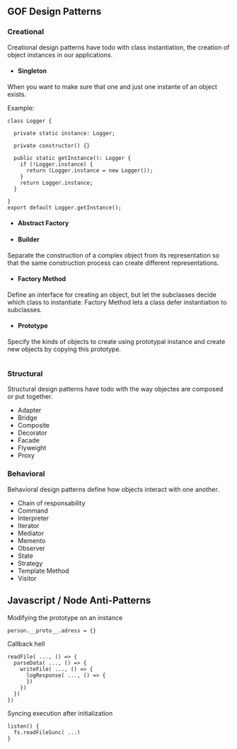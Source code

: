 ## GOF Design Patterns

### Creational

Creational design patterns have todo with class instantiation, the creation of object instances in our applications.

- #### Singleton

When you want to make sure that one and just one instante of an object exists.

Example:
```
class Logger {
 
  private static instance: Logger;

  private constructor() {}

  public static getInstance(): Logger {
    if (!Logger.instance) {
      return (Logger.instance = new Logger());
    }
    return Logger.instance;
  }

}
export default Logger.getInstance();
```

- #### Abstract Factory
- #### Builder

Separate the construction of a complex object from its representation so that the same construction process can create different representations.

- #### Factory Method

Define an interface for creating an object, but let the subclasses decide which class to instantiate. Factory Method lets a class defer instantiation to subclasses.

- #### Prototype

Specify the kinds of objects to create using prototypal instance and create new objects by copying this prototype.

```
```

### Structural

Structural design patterns have todo with the way objectes are composed or put together.

- Adapter
- Bridge
- Composite
- Decorator
- Facade
- Flyweight
- Proxy

### Behavioral

Behavioral design patterns define how objects interact with one another.

- Chain of responsability
- Command
- Interpreter
- Iterator
- Mediator
- Memento
- Observer
- State
- Strategy
- Template Method
- Visitor

## Javascript / Node  Anti-Patterns

Modifying the prototype on an instance
```
person.__proto__.adress = {}
```

Callback hell
```
readFile( ..., () => {
  parseData( ..., () => {
    writeFile( ..., () => {
      logResponse( ..., () => {      
      })
    })
  })
})
```

Syncing execution after initialization
```
listen() {
  fs.readFileSunc( ...)
}
```


